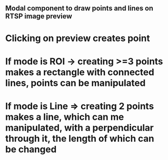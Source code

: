 ## Modal component to draw points and lines on RTSP image preview

# Clicking on preview creates point

# If mode is ROI -> creating >=3 points makes a rectangle with connected lines, points can be manipulated

# If mode is Line => creating 2 points makes a line, which can me manipulated, with a perpendicular through it, the length of which can be changed
